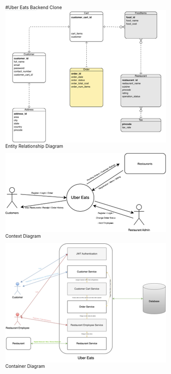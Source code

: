 #Uber Eats Backend Clone
![](Uber_Eats_ERD.png) <br /> Entity Relationship Diagram

![](Context.jpg) <br /> Context Diagram

![](ContainerDiagram.jpg) <br /> Container Diagram